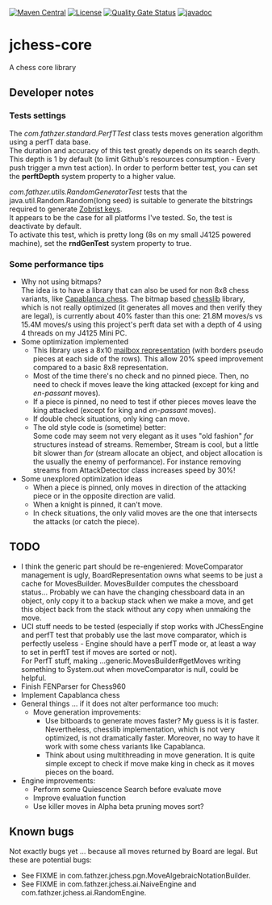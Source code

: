 [![Maven Central](https://img.shields.io/maven-central/v/com.fathzer/jchess-core)](https://central.sonatype.com/artifact/com.fathzer/jchess-core)
[![License](https://img.shields.io/badge/license-Apache%202.0-brightgreen.svg)](https://github.com/fathzer-games/jchess-core/blob/master/LICENSE)
[![Quality Gate Status](https://sonarcloud.io/api/project_badges/measure?project=fathzer-games_jchess-core&metric=alert_status)](https://sonarcloud.io/summary/new_code?id=fathzer-games_jchess-core)
[![javadoc](https://javadoc.io/badge2/com.fathzer/jchess-core/javadoc.svg)](https://javadoc.io/doc/com.fathzer/jchess-core)

# jchess-core
A chess core library

## Developer notes

### Tests settings
The *com.fathzer.standard.PerfTTest* class tests moves generation algorithm using a perfT data base.  
The duration and accuracy of this test greatly depends on its search depth.  
This depth is 1 by default (to limit Github's resources consumption - Every push trigger a mvn test action). In order to perform better test, you can set the **perftDepth** system property to a higher value.

*com.fathzer.utils.RandomGeneratorTest* tests that the java.util.Random.Random(long seed) is suitable to generate the bitstrings required to generate [Zobrist keys](https://en.wikipedia.org/wiki/Zobrist_hashing).  
It appears to be the case for all platforms I've tested. So, the test is deactivate by default.  
To activate this test, which is pretty long (8s on my small J4125 powered machine), set the **rndGenTest** system property to true.

### Some performance tips
- Why not using bitmaps?  
The idea is to have a library that can also be used for non 8x8 chess variants, like [Capablanca chess](https://en.wikipedia.org/wiki/Capablanca_chess). The bitmap based [chesslib](https://github.com/bhlangonijr/chesslib) library, which is not really optimized (it generates all moves and then verify they are legal), is currently about 40% faster than this one: 21.8M moves/s vs 15.4M moves/s using this project's perft data set with a depth of 4 using 4 threads on my J4125 Mini PC.
- Some optimization implemented  
    - This library uses a 8x10 [mailbox representation](https://www.chessprogramming.org/Mailbox) (with borders pseudo pieces at each side of the rows). This allow 20% speed improvement compared to a basic 8x8 representation.
    - Most of the time there's no check and no pinned piece. Then, no need to check if moves leave the king attacked (except for king and *en-passant* moves).
    - If a piece is pinned, no need to test if other pieces moves leave the king attacked (except for king and *en-passant* moves).
    - If double check situations, only king can move.
    - The old style code is (sometime) better:  
Some code may seem not very elegant as it uses "old fashion" *for* structures instead of streams. Remember, Stream is cool, but a little bit slower than *for* (stream allocate an object, and object allocation is the usually the enemy of performance). For instance removing streams from AttackDetector class increases speed by 30%!
- Some unexplored optimization ideas
    - When a piece is pinned, only moves in direction of the attacking piece or in the opposite direction are valid.
    - When a knight is pinned, it can't move.
    - In check situations, the only valid moves are the one that intersects the attacks (or catch the piece).

## TODO
- I think the generic part should be re-engeniered: MoveComparator management is ugly, BoardRepresentation owns what seems to be just a cache for MovesBuilder. MovesBuilder computes the chessboard status... Probably we can have the changing chessboard data in an object, only copy it to a backup stack when we make a move, and get this object back from the stack without any copy when unmaking the move.
- UCI stuff needs to be tested (especially if stop works with JChessEngine and perfT test that probably use the last move comparator, which is perfectly useless - Engine should have a perfT mode or, at least a way to set in perftT test if moves are sorted or not).  
For PerfT stuff, making ...generic.MovesBuilder#getMoves writing something to System.out when moveComparator is null, could be helpful.
- Finish FENParser for Chess960
- Implement Capablanca chess
- General things ... if it does not alter performance too much:
    - Move generation improvements:
        - Use bitboards to generate moves faster? My guess is it is faster. Nevertheless, chesslib implementation, which is not very optimized, is not dramatically faster. Moreover, no way to have it work with some chess variants like Capablanca.
        - Think about using multithreading in move generation. It is quite simple except to check if move make king in check as it moves pieces on the board.
- Engine improvements:
    - Perform some Quiescence Search before evaluate move
    - Improve evaluation function
    - Use killer moves in Alpha beta pruning moves sort?

## Known bugs
Not exactly bugs yet ... because all moves returned by Board are legal. But these are potential bugs:
- See FIXME in com.fathzer.jchess.pgn.MoveAlgebraicNotationBuilder.
- See FIXME in com.fathzer.jchess.ai.NaiveEngine and com.fathzer.jchess.ai.RandomEngine.